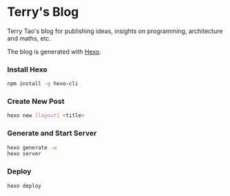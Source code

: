 # Terry's Blog

Terry Tao's blog for publishing ideas, insights on programming, architecture and maths, etc.

The blog is generated with [Hexo](https://hexo.io/).

### Install Hexo

```bash
npm install -g hexo-cli
```

### Create New Post

```bash
hexo new [layout] <title>
```

### Generate and Start Server

```bash
hexo generate -w
hexo server
```

### Deploy

```bash
hexo deploy
```
